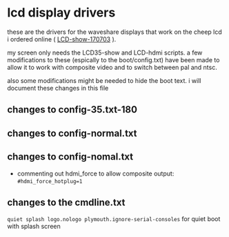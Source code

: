# lcd display drivers

these are the drivers for the waveshare displays that work on the cheep lcd i ordered online ( [LCD-show-170703] ).

my screen only needs the LCD35-show and LCD-hdmi scripts.  a few modifications to these (espically to the boot/config.txt) have been made to allow it to work with composite video and to switch between pal and ntsc.

also some modifications might be needed to hide the boot text. i will document these changes in this file

## changes to config-35.txt-180

## changes to config-normal.txt

## changes to config-nomal.txt

- commenting out hdmi_force to allow composite output: `#hdmi_force_hotplug=1`

## changes to the cmdline.txt

`quiet splash logo.nologo plymouth.ignore-serial-consoles` for quiet boot with splash screen 

[LCD-show-170703]: www.waveshare.com/w/uplosd/0/00/LCD-show-170703.tar.gz
